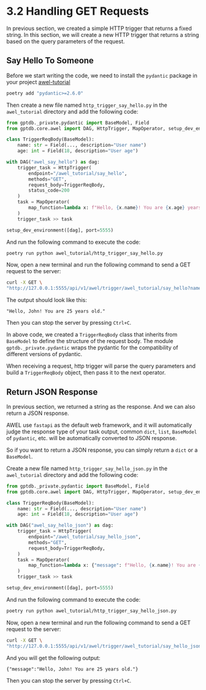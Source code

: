 # 3.2 Handling GET Requests

In previous section, we created a simple HTTP trigger that returns a fixed string. In 
this section, we will create a new HTTP trigger that returns a string based on the 
query parameters of the request.

## Say Hello To Someone

Before we start writing the code, we need to install the `pydantic` package in your 
project [awel-tutorial](/docs/awel/awel_tutorial/getting_started/1.1_hello_world#creating-a-projec)

```bash
poetry add "pydantic>=2.6.0"
```

Then create a new file named `http_trigger_say_hello.py` in the `awel_tutorial` directory and add the following code:

```python
from gptdb._private.pydantic import BaseModel, Field
from gptdb.core.awel import DAG, HttpTrigger, MapOperator, setup_dev_environment

class TriggerReqBody(BaseModel):
    name: str = Field(..., description="User name")
    age: int = Field(18, description="User age")

with DAG("awel_say_hello") as dag:
    trigger_task = HttpTrigger(
        endpoint="/awel_tutorial/say_hello", 
        methods="GET", 
        request_body=TriggerReqBody,
        status_code=200
    )
    task = MapOperator(
        map_function=lambda x: f"Hello, {x.name}! You are {x.age} years old."
    )
    trigger_task >> task

setup_dev_environment([dag], port=5555)
```

And run the following command to execute the code:

```bash
poetry run python awel_tutorial/http_trigger_say_hello.py
```

Now, open a new terminal and run the following command to send a GET request to the server:

```bash
curl -X GET \
"http://127.0.0.1:5555/api/v1/awel/trigger/awel_tutorial/say_hello?name=John&age=25"
```

The output should look like this:

```plaintext
"Hello, John! You are 25 years old."
```

Then you can stop the server by pressing `Ctrl+C`.

In above code, we created a `TriggerReqBody` class that inherits from `BaseModel` to 
define the structure of the request body. The module `gptdb._private.pydantic` wraps 
the pydantic for the compatibility of different versions of pydantic.

When receiving a request, http trigger will parse the query parameters and build a 
`TriggerReqBody` object, then pass it to the next operator.

## Return JSON Response

In previous section, we returned a string as the response. And we can also return a 
JSON response.

AWEL use `fastapi` as the default web framework, and it will automatically judge the
response type of your task output,  common `dict`, `list`, `BaseModel` of `pydantic`, 
etc. will be automatically converted to JSON response.

So if you want to return a JSON response, you can simply return a `dict` or a `BaseModel`.

Create a new file named `http_trigger_say_hello_json.py` in the `awel_tutorial` directory and add the following code:

```python
from gptdb._private.pydantic import BaseModel, Field
from gptdb.core.awel import DAG, HttpTrigger, MapOperator, setup_dev_environment

class TriggerReqBody(BaseModel):
    name: str = Field(..., description="User name")
    age: int = Field(18, description="User age")

with DAG("awel_say_hello_json") as dag:
    trigger_task = HttpTrigger(
        endpoint="/awel_tutorial/say_hello_json", 
        methods="GET", 
        request_body=TriggerReqBody,
    )
    task = MapOperator(
        map_function=lambda x: {"message": f"Hello, {x.name}! You are {x.age} years old."}
    )
    trigger_task >> task

setup_dev_environment([dag], port=5555)
```

And run the following command to execute the code:

```bash
poetry run python awel_tutorial/http_trigger_say_hello_json.py
```

Now, open a new terminal and run the following command to send a GET request to the server:

```bash
curl -X GET \
"http://127.0.0.1:5555/api/v1/awel/trigger/awel_tutorial/say_hello_json?name=John&age=25"
```

And you will get the following output:

```plaintext
{"message":"Hello, John! You are 25 years old."}
```

Then you can stop the server by pressing `Ctrl+C`.
